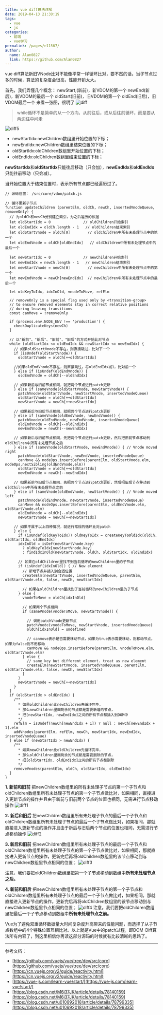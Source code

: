 ```yaml
---
title: vue diff算法详解
date: 2019-04-13 21:30:19
tags: 
  - vue
  - js
categories:
  - 前端
  - vue学习
permalink: /pages/e11567/
author: 
  name: Alan0827
  link: https://github.com/Alan0827
---
```

vue diff算法新旧VNode比对不能像平常一样循环比对，要不然的话，当子节点过多的时候，算法的复杂度会很高，性能开销太大。

首先，我们弄懂几个概念：
newStart,(新前)，新VDOM的第一个
newEnd(新后)，新VDOM的最后一个
oldStart(旧前)，旧VDOM的第一个
oldEnd(旧后)，旧VDOM最后一个
来看一张图，很明了
![diff](https://cdn.staticaly.com/gh/Alan0827/image-house@master/20220907/diff.4w79iq3uhm20.jpg)

<!-- more -->

> while循环不是简单的从一个方向，从前往后，或从后往前循环，而是要从两边往中间走

![diff5](https://cdn.staticaly.com/gh/Alan0827/image-house@master/20220907/diff5.5fr32cs3kwg0.jpg)

* newStartIdx:newChildren数组里开始位置的下标；
* newEndIdx:newChildren数组里结束位置的下标；
* oldStartIdx:oldChildren数组里开始位置的下标；
* oldEndIdx:oldChildren数组里结束位置的下标；

**newStartIdx**和**oldStartIdx**只能往后移动（只会加），**newEndIdx**和**oldEndIdx**只能往前移动（只会减）。

当开始位置大于结束位置时，表示所有节点都已经遍历过了。


```
// 源码位置： /src/core/vdom/patch.js

// 循环更新子节点
function updateChildren (parentElm, oldCh, newCh, insertedVnodeQueue, removeOnly) {
  // 为oldCh和newCh分别建立索引，为之后遍历的依据
  let oldStartIdx = 0               // oldChildren开始索引
  let oldEndIdx = oldCh.length - 1   // oldChildren结束索引
  let oldStartVnode = oldCh[0]        // oldChildren中所有未处理节点中的第一个
  let oldEndVnode = oldCh[oldEndIdx]   // oldChildren中所有未处理节点中的最后一个

  let newStartIdx = 0               // newChildren开始索引
  let newEndIdx = newCh.length - 1   // newChildren结束索引
  let newStartVnode = newCh[0]        // newChildren中所有未处理节点中的第一个
  let newEndVnode = newCh[newEndIdx]  // newChildren中所有未处理节点中的最后一个

  let oldKeyToIdx, idxInOld, vnodeToMove, refElm

  // removeOnly is a special flag used only by <transition-group>
  // to ensure removed elements stay in correct relative positions
  // during leaving transitions
  const canMove = !removeOnly

  if (process.env.NODE_ENV !== 'production') {
    checkDuplicateKeys(newCh)
  }

  // 以"新前"、"新后"、"旧前"、"旧后"的方式开始比对节点
  while (oldStartIdx <= oldEndIdx && newStartIdx <= newEndIdx) {
    // 如果oldStartVnode不存在，则直接跳过，比对下一个
    if (isUndef(oldStartVnode)) {
      oldStartVnode = oldCh[++oldStartIdx] 

    //如果oldEndVnode不存在，则直接跳过，将oldEndIdx减1，比对前一个
    } else if (isUndef(oldEndVnode)) {
      oldEndVnode = oldCh[--oldEndIdx]

    // 如果新前与旧前节点相同，就把两个节点进行patch更新
    } else if (sameVnode(oldStartVnode, newStartVnode)) {
      patchVnode(oldStartVnode, newStartVnode, insertedVnodeQueue)
      oldStartVnode = oldCh[++oldStartIdx]
      newStartVnode = newCh[++newStartIdx]

    // 如果新后与旧后节点相同，就把两个节点进行patch更新
    } else if (sameVnode(oldEndVnode, newEndVnode)) {
      patchVnode(oldEndVnode, newEndVnode, insertedVnodeQueue)
      oldEndVnode = oldCh[--oldEndIdx]
      newEndVnode = newCh[--newEndIdx]
      
    // 如果新后与旧前节点相同，先把两个节点进行patch更新，然后把旧前节点移动到oldChilren中所有未处理节点之后
    } else if (sameVnode(oldStartVnode, newEndVnode)) { // Vnode moved right
      patchVnode(oldStartVnode, newEndVnode, insertedVnodeQueue)
      canMove && nodeOps.insertBefore(parentElm, oldStartVnode.elm, nodeOps.nextSibling(oldEndVnode.elm))
      oldStartVnode = oldCh[++oldStartIdx]
      newEndVnode = newCh[--newEndIdx]

    // 如果新前与旧后节点相同，先把两个节点进行patch更新，然后把旧后节点移动到oldChilren中所有未处理节点之前
    } else if (sameVnode(oldEndVnode, newStartVnode)) { // Vnode moved left
      patchVnode(oldEndVnode, newStartVnode, insertedVnodeQueue)
      canMove && nodeOps.insertBefore(parentElm, oldEndVnode.elm, oldStartVnode.elm)
      oldEndVnode = oldCh[--oldEndIdx]
      newStartVnode = newCh[++newStartIdx]

    // 如果不属于以上四种情况，就进行常规的循环比对patch
    } else {
      if (isUndef(oldKeyToIdx)) oldKeyToIdx = createKeyToOldIdx(oldCh, oldStartIdx, oldEndIdx)
      idxInOld = isDef(newStartVnode.key)
        ? oldKeyToIdx[newStartVnode.key]
        : findIdxInOld(newStartVnode, oldCh, oldStartIdx, oldEndIdx)

      // 如果在oldChildren里找不到当前循环的newChildren里的子节点
      if (isUndef(idxInOld)) { // New element
        // 新增节点并插入到合适位置
        createElm(newStartVnode, insertedVnodeQueue, parentElm, oldStartVnode.elm, false, newCh, newStartIdx)

        // 如果在oldChildren里找到了当前循环的newChildren里的子节点
      } else {
        vnodeToMove = oldCh[idxInOld]

        // 如果两个节点相同
        if (sameVnode(vnodeToMove, newStartVnode)) {

          // 调用patchVnode更新节点
          patchVnode(vnodeToMove, newStartVnode, insertedVnodeQueue)
          oldCh[idxInOld] = undefined

          // canmove表示是否需要移动节点，如果为true表示需要移动，则移动节点，如果为false则不用移动
          canMove && nodeOps.insertBefore(parentElm, vnodeToMove.elm, oldStartVnode.elm)
        } else {
          // same key but different element. treat as new element
          createElm(newStartVnode, insertedVnodeQueue, parentElm, oldStartVnode.elm, false, newCh, newStartIdx)
        }
      }
      newStartVnode = newCh[++newStartIdx]
    }
  }
  if (oldStartIdx > oldEndIdx) {
    /**
      * 如果oldChildren比newChildren先循环完毕，
      * 那么newChildren里面剩余的节点都是需要新增的节点，
      * 把[newStartIdx, newEndIdx]之间的所有节点都插入到DOM中
      */
    refElm = isUndef(newCh[newEndIdx + 1]) ? null : newCh[newEndIdx + 1].elm
    addVnodes(parentElm, refElm, newCh, newStartIdx, newEndIdx, insertedVnodeQueue)
  } else if (newStartIdx > newEndIdx) {
    /**
      * 如果newChildren比oldChildren先循环完毕，
      * 那么oldChildren里面剩余的节点都是需要删除的节点，
      * 把[oldStartIdx, oldEndIdx]之间的所有节点都删除
      */
    removeVnodes(parentElm, oldCh, oldStartIdx, oldEndIdx)
  }
}
```

**1. 新前和旧前**
把newChildren数组里的所有未处理子节点的第一个子节点和oldChildren数组里所有未处理子节点的第一个子节点做比对，如果相同，直接进入更新节点的操作并且由于新前与旧前两个节点的位置也相同，无需进行节点移动操作
![diff1](https://cdn.staticaly.com/gh/Alan0827/image-house@master/20220907/diff1.1fpa4qx80e74.jpg)

**2. 新后和旧后**
把newChildren数组里所有未处理子节点的最后一个子节点和oldChildren数组里所有未处理子节点的最后一个子节点做比对，如果相同，那就直接进入更新节点的操作并且由于新后与旧后两个节点的位置也相同，无需进行节点移动操作
![diff2](https://cdn.staticaly.com/gh/Alan0827/image-house@master/20220907/diff2.7hhh773q8ro0.jpg)

**3. 新后和旧前**
把newChildren数组里所有未处理子节点的最后一个子节点和oldChildren数组里所有未处理子节点的第一个子节点做比对，如果相同，那就直接进入更新节点的操作，更新完后再将oldChildren数组里的该节点移动到与newChildren数组里节点相同的位置；
![diff3](https://cdn.staticaly.com/gh/Alan0827/image-house@master/20220907/diff3.3w2r2frb14i0.jpg)

注意，我们要把oldChildren数组里把第一个子节点移动到数组中**所有未处理节点之后。**

**4. 新前和旧后**
把newChildren数组里所有未处理子节点的第一个子节点和oldChildren数组里所有未处理子节点的最后一个子节点做比对，如果相同，那就直接进入更新节点的操作，更新完后再将oldChildren数组里的该节点移动到与newChildren数组里节点相同的位置；
![diff4](https://cdn.staticaly.com/gh/Alan0827/image-house@master/20220907/diff4.1p097r61n280.jpg)
注意，我们要把oldChildren数组里把最后一个子节点移动到数组中**所有未处理节点之前。**



Vue为了避免双重循环数据量大时间复杂度升高带来的性能问题，而选择了从子节点数组中的4个特殊位置互相比对。以上就是Vue中的patch过程，即DOM-Diff算法所有内容了，到这里相信你再读这部分源码的时候就有比较清晰的思路了。




---

参考文档：
- [https://github.com/vuejs/vue/tree/dev/src/core](https://github.com/vuejs/vue/tree/dev/src/core)
- [https://cn.vuejs.org/v2/guide/reactivity.html](https://cn.vuejs.org/v2/guide/reactivity.html)
- [https://vue-js.com/learn-vue/start/](https://vue-js.com/learn-vue/start/)
- [https://blog.csdn.net/M6i37JK/article/details/78140159](https://blog.csdn.net/M6i37JK/article/details/78140159)
- [https://blog.csdn.net/u010692018/article/details/78799335](https://blog.csdn.net/u010692018/article/details/78799335)





















